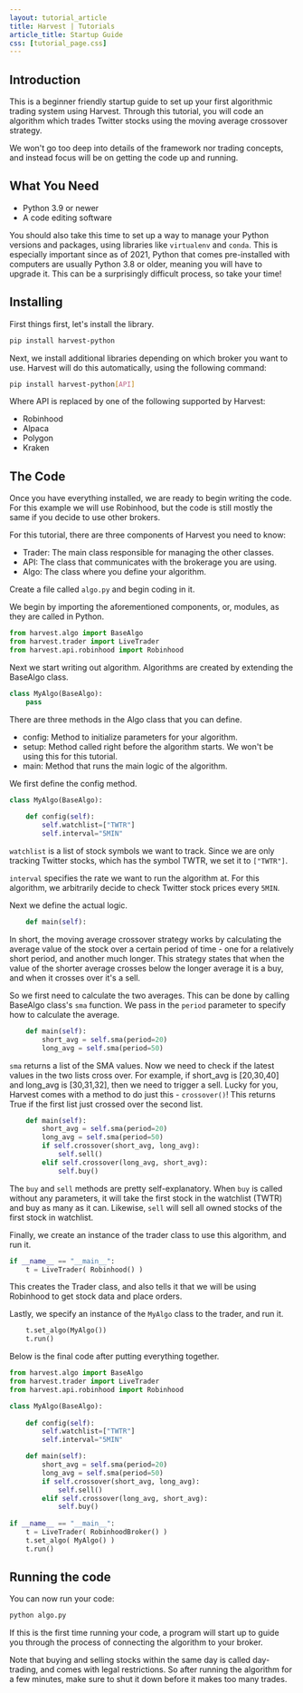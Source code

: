 ```yaml
---
layout: tutorial_article
title: Harvest | Tutorials
article_title: Startup Guide
css: [tutorial_page.css]
---
```


## Introduction
This is a beginner friendly startup guide to set up 
your first algorithmic trading system using Harvest. 
Through this tutorial, you will code an algorithm 
which trades Twitter stocks using the moving average crossover strategy.

We won't go too deep into details of the framework nor
trading concepts, and instead focus will be on getting
the code up and running.
    
## What You Need
- Python 3.9 or newer
- A code editing software

You should also take this time to set up a way to 
manage your Python versions and packages, using libraries
like `virtualenv` and `conda`. This is especially important
since as of 2021, Python that comes pre-installed with 
computers are usually Python 3.8 or older, meaning you
will have to upgrade it. This can be a surprisingly difficult
process, so take your time!

## Installing
First things first, let's install the library. 

```bash
pip install harvest-python
```

Next, we install additional libraries depending on which
broker you want to use. Harvest will do this automatically,
using the following command:

```bash
pip install harvest-python[API]
```

Where API is replaced by one of the following supported by Harvest:
- Robinhood
- Alpaca
- Polygon
- Kraken

## The Code
Once you have everything installed, we are ready to begin writing the code. For this example we will use Robinhood, but the code is still mostly the same if you decide to use other brokers. 

For this tutorial, there are three components of Harvest 
you need to know:
- Trader: The main class responsible for managing the other classes.
- API: The class that communicates with the brokerage you are using.
- Algo: The class where you define your algorithm.

Create a file called `algo.py` and begin coding in it.

We begin by importing the aforementioned components, 
or, modules, as they are called in Python.

```python
from harvest.algo import BaseAlgo
from harvest.trader import LiveTrader
from harvest.api.robinhood import Robinhood
```

Next we start writing out algorithm. Algorithms are created by extending the BaseAlgo class.

```python
class MyAlgo(BaseAlgo):
    pass
```

There are three methods in the Algo class that you can define. 
- config: Method to initialize parameters for your algorithm.
- setup: Method called right before the algorithm starts. We won't be using this for this tutorial.
- main: Method that runs the main logic of the algorithm.

We first define the config method.

```python
class MyAlgo(BaseAlgo):
    
    def config(self):
        self.watchlist=["TWTR"]
        self.interval="5MIN"
```

`watchlist` is a list of stock symbols we want to track. Since 
we are only tracking Twitter stocks, which has the symbol TWTR,
we set it to `["TWTR"]`.

`interval` specifies the rate we want to run the algorithm at. 
For this algorithm, we arbitrarily decide to check Twitter 
stock prices every `5MIN`.


Next we define the actual logic. 

```python
    def main(self):
```

In short, the moving average crossover strategy works by calculating the average value of the stock over a certain period of time - one for a relatively short period, and another much longer. This strategy states that when the value of the shorter average crosses below the longer average it is a buy, and when it crosses over it's a sell. 

So we first need to calculate the two averages. This can be done by calling BaseAlgo class's `sma` function. We pass in the `period` parameter to specify how to calculate the average.

```python
    def main(self):
        short_avg = self.sma(period=20)
        long_avg = self.sma(period=50)
```

`sma` returns a list of the SMA values. Now we need to check if the latest values in the two lists cross over. For example, if short_avg is [20,30,40] and long_avg is [30,31,32], then we need to trigger a sell. Lucky for you, Harvest comes with a method to do just this - `crossover()`! This returns True if the first list just crossed over the second list. 

```python
    def main(self):
        short_avg = self.sma(period=20)
        long_avg = self.sma(period=50)
        if self.crossover(short_avg, long_avg):
            self.sell()
        elif self.crossover(long_avg, short_avg):
            self.buy()
```

The `buy` and `sell` methods are pretty self-explanatory. When `buy` is called without any parameters, it will take the first stock in the watchlist (TWTR) and buy as many as it can. Likewise, `sell` will 
sell all owned stocks of the first stock in watchlist. 


Finally, we create an instance of the trader class to use this algorithm, and run it. 

```python
if __name__ == "__main__":
    t = LiveTrader( Robinhood() )
```

This creates the Trader class, and also tells it that 
we will be using Robinhood to get stock data and place orders.

Lastly, we specify an instance of the `MyAlgo` class to the trader,
and run it.

```python
    t.set_algo(MyAlgo())
    t.run()
```

Below is the final code after putting everything together.

```python
from harvest.algo import BaseAlgo
from harvest.trader import LiveTrader
from harvest.api.robinhood import Robinhood

class MyAlgo(BaseAlgo):
    
    def config(self):
        self.watchlist=["TWTR"]
        self.interval="5MIN"

    def main(self):
        short_avg = self.sma(period=20)
        long_avg = self.sma(period=50)
        if self.crossover(short_avg, long_avg):
            self.sell()
        elif self.crossover(long_avg, short_avg):
            self.buy()
    
if __name__ == "__main__":
    t = LiveTrader( RobinhoodBroker() )
    t.set_algo( MyAlgo() )
    t.run()
```

## Running the code
You can now run your code:
```bash
python algo.py
```

If this is the first time running your code, a program will start up to guide you through the process of connecting the algorithm to your broker.

Note that buying and selling stocks within the same day is called day-trading, and comes with legal restrictions. So after running the algorithm for a few minutes, make sure to shut it down before it makes too many trades. 

